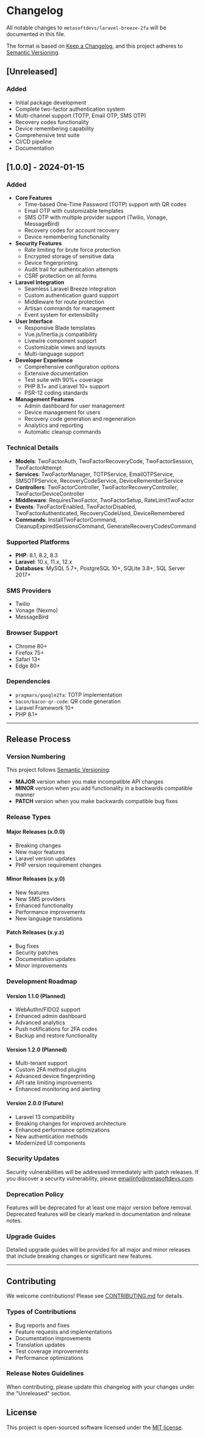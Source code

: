 # Changelog

All notable changes to `metasoftdevs/laravel-breeze-2fa` will be documented in this file.

The format is based on [Keep a Changelog](https://keepachangelog.com/en/1.0.0/),
and this project adheres to [Semantic Versioning](https://semver.org/spec/v2.0.0.html).

## [Unreleased]

### Added

- Initial package development
- Complete two-factor authentication system
- Multi-channel support (TOTP, Email OTP, SMS OTP)
- Recovery codes functionality
- Device remembering capability
- Comprehensive test suite
- CI/CD pipeline
- Documentation

## [1.0.0] - 2024-01-15

### Added

- **Core Features**
  - Time-based One-Time Password (TOTP) support with QR codes
  - Email OTP with customizable templates
  - SMS OTP with multiple provider support (Twilio, Vonage, MessageBird)
  - Recovery codes for account recovery
  - Device remembering functionality
- **Security Features**
  - Rate limiting for brute force protection
  - Encrypted storage of sensitive data
  - Device fingerprinting
  - Audit trail for authentication attempts
  - CSRF protection on all forms
- **Laravel Integration**
  - Seamless Laravel Breeze integration
  - Custom authentication guard support
  - Middleware for route protection
  - Artisan commands for management
  - Event system for extensibility
- **User Interface**
  - Responsive Blade templates
  - Vue.js/Inertia.js compatibility
  - Livewire component support
  - Customizable views and layouts
  - Multi-language support
- **Developer Experience**
  - Comprehensive configuration options
  - Extensive documentation
  - Test suite with 90%+ coverage
  - PHP 8.1+ and Laravel 10+ support
  - PSR-12 coding standards
- **Management Features**
  - Admin dashboard for user management
  - Device management for users
  - Recovery code generation and regeneration
  - Analytics and reporting
  - Automatic cleanup commands

### Technical Details

- **Models**: TwoFactorAuth, TwoFactorRecoveryCode, TwoFactorSession, TwoFactorAttempt
- **Services**: TwoFactorManager, TOTPService, EmailOTPService, SMSOTPService, RecoveryCodeService, DeviceRememberService
- **Controllers**: TwoFactorController, TwoFactorRecoveryController, TwoFactorDeviceController
- **Middleware**: RequiresTwoFactor, TwoFactorSetup, RateLimitTwoFactor
- **Events**: TwoFactorEnabled, TwoFactorDisabled, TwoFactorAuthenticated, RecoveryCodeUsed, DeviceRemembered
- **Commands**: InstallTwoFactorCommand, CleanupExpiredSessionsCommand, GenerateRecoveryCodesCommand

### Supported Platforms

- **PHP**: 8.1, 8.2, 8.3
- **Laravel**: 10.x, 11.x, 12.x
- **Databases**: MySQL 5.7+, PostgreSQL 10+, SQLite 3.8+, SQL Server 2017+

### SMS Providers

- Twilio
- Vonage (Nexmo)
- MessageBird

### Browser Support

- Chrome 80+
- Firefox 75+
- Safari 13+
- Edge 80+

### Dependencies

- `pragmarx/google2fa`: TOTP implementation
- `bacon/bacon-qr-code`: QR code generation
- Laravel Framework 10+
- PHP 8.1+

---

## Release Process

### Version Numbering

This project follows [Semantic Versioning](https://semver.org/):

- **MAJOR** version when you make incompatible API changes
- **MINOR** version when you add functionality in a backwards compatible manner
- **PATCH** version when you make backwards compatible bug fixes

### Release Types

#### Major Releases (x.0.0)

- Breaking changes
- New major features
- Laravel version updates
- PHP version requirement changes

#### Minor Releases (x.y.0)

- New features
- New SMS providers
- Enhanced functionality
- Performance improvements
- New language translations

#### Patch Releases (x.y.z)

- Bug fixes
- Security patches
- Documentation updates
- Minor improvements

### Development Roadmap

#### Version 1.1.0 (Planned)

- WebAuthn/FIDO2 support
- Enhanced admin dashboard
- Advanced analytics
- Push notifications for 2FA codes
- Backup and restore functionality

#### Version 1.2.0 (Planned)

- Multi-tenant support
- Custom 2FA method plugins
- Advanced device fingerprinting
- API rate limiting improvements
- Enhanced monitoring and alerting

#### Version 2.0.0 (Future)

- Laravel 13 compatibility
- Breaking changes for improved architecture
- Enhanced performance optimizations
- New authentication methods
- Modernized UI components

### Security Updates

Security vulnerabilities will be addressed immediately with patch releases.
If you discover a security vulnerability, please emailinfo@metasoftdevs.com.

### Deprecation Policy

Features will be deprecated for at least one major version before removal.
Deprecated features will be clearly marked in documentation and release notes.

### Upgrade Guides

Detailed upgrade guides will be provided for all major and minor releases
that include breaking changes or significant new features.

---

## Contributing

We welcome contributions! Please see [CONTRIBUTING.md](CONTRIBUTING.md) for details.

### Types of Contributions

- Bug reports and fixes
- Feature requests and implementations
- Documentation improvements
- Translation updates
- Test coverage improvements
- Performance optimizations

### Release Notes Guidelines

When contributing, please update this changelog with your changes under the "Unreleased" section.

## License

This project is open-sourced software licensed under the [MIT license](LICENSE.md).
